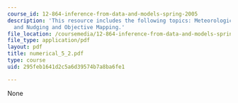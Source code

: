 ```yaml
---
course_id: 12-864-inference-from-data-and-models-spring-2005
description: 'This resource includes the following topics: Meteorological Assimilation,
  and Nudging and Objective Mapping.'
file_location: /coursemedia/12-864-inference-from-data-and-models-spring-2005/295feb1641d2c5a6d39574b7a8ba6fe1_numerical_5_2.pdf
file_type: application/pdf
layout: pdf
title: numerical_5_2.pdf
type: course
uid: 295feb1641d2c5a6d39574b7a8ba6fe1

---
```

None